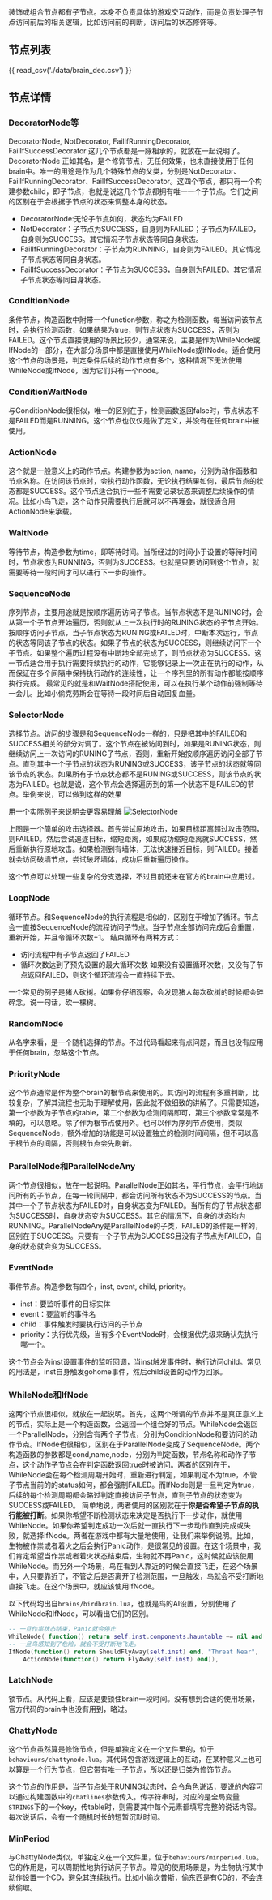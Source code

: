 装饰或组合节点都有子节点。本身不负责具体的游戏交互动作，而是负责处理子节点访问前后的相关逻辑，比如访问前的判断，访问后的状态修饰等。


## 节点列表

{{ read_csv('./data/brain_dec.csv') }}


## 节点详情

### DecoratorNode等

DecoratorNode, NotDecorator, FailIfRunningDecorator, FailIfSuccessDecorator
这几个节点都是一脉相承的，就放在一起说明了。
DecoratorNode 正如其名，是个修饰节点，无任何效果，也未直接使用于任何brain中。唯一的用途是作为几个特殊节点的父类，分别是NotDecorator、FailIfRunningDecorator、FailIfSuccessDecorator。这四个节点，都只有一个构建参数child，即子节点，也就是说这几个节点都拥有唯一一个子节点。它们之间的区别在于会根据子节点的状态来调整本身的状态。

* DecoratorNode:无论子节点如何，状态均为FAILED
* NotDecorator：子节点为SUCCESS，自身则为FAILED；子节点为FAILED，自身则为SUCCESS。其它情况子节点状态等同自身状态。
* FailIfRunningDecorator：子节点为RUNNING，自身则为FAILED。其它情况子节点状态等同自身状态。
* FailIfSuccessDecorator：子节点为SUCCESS，自身则为FAILED。其它情况子节点状态等同自身状态。

### ConditionNode
条件节点，构造函数中附带一个function参数，称之为检测函数，每当访问该节点时，会执行检测函数，如果结果为true，则节点状态为SUCCESS，否则为FAILED。这个节点直接使用的场景比较少，通常来说，主要是作为WhileNode或IfNode的一部分，在大部分场景中都是直接使用WhileNode或IfNode。适合使用这个节点的场景是，判定条件后续的动作节点有多个，这种情况下无法使用WhileNode或IfNode，因为它们只有一个node。

### ConditionWaitNode
与ConditionNode很相似，唯一的区别在于，检测函数返回false时，节点状态不是FAILED而是RUNNING。这个节点也仅仅是做了定义，并没有在任何brain中被使用。

### ActionNode
这个就是一般意义上的动作节点。构建参数为action, name，分别为动作函数和节点名称。在访问该节点时，会执行动作函数，无论执行结果如何，最后节点的状态都是SUCCESS。这个节点适合执行一些不需要记录状态来调整后续操作的情况。比如小鸟飞走，这个动作只需要执行后就可以不再理会，就很适合用ActionNode来承载。

### WaitNode
等待节点，构造参数为time，即等待时间。当所经过的时间小于设置的等待时间时，节点状态为RUNNING，否则为SUCCESS。也就是只要访问到这个节点，就需要等待一段时间才可以进行下一步的操作。

### SequenceNode
序列节点，主要用途就是按顺序遍历访问子节点。当节点状态不是RUNING时，会从第一个子节点开始遍历，否则就从上一次执行时的RUNING状态的子节点开始。按顺序访问子节点，当子节点状态为RUNING或FAILED时，中断本次运行，节点的状态等同该子节点的状态。如果子节点的状态为SUCCESS，则继续访问下一个子节点。如果整个遍历过程没有中断地全部完成了，则节点状态为SUCCESS。这一节点适合用于执行需要持续执行的动作，它能够记录上一次正在执行的动作，从而保证在多个间隔中保持执行动作的连续性，让一个序列里的所有动作都能按顺序执行完成。
最常见的就是和WaitNode搭配使用，可以在执行某个动作前强制等待一会儿。比如小偷克劳斯会在等待一段时间后自动回复血量。

### SelectorNode
选择节点。访问的步骤是和SequenceNode一样的，只是把其中的FAILED和SUCCESS相关的部分对调了。这个节点在被访问到时，如果是RUNING状态，则继续访问上一次访问的RUNING子节点，否则，重新开始按顺序遍历访问全部子节点。直到其中一个子节点的状态为RUNING或SUCCESS，该子节点的状态就等同该节点的状态。如果所有子节点状态都不是RUNING或SUCCESS，则该节点的状态为FAILED。也就是说，这个节点会选择遍历到的第一个状态不是FAILED的节点。举例来说，可以做到这样的效果

用一个实际例子来说明会更容易理解
![SelectorNode](/images/SelectorNode.png)

上图是一个简单的攻击选择器。首先尝试原地攻击，如果目标距离超过攻击范围，则FAILED。然后尝试追逐目标，缩短距离，如果成功缩短距离就SUCCESS，然后重新执行原地攻击。如果检测到有墙体，无法快速接近目标，则FAILED。接着就会访问破墙节点，尝试破坏墙体，成功后重新遍历操作。

这个节点可以处理一些复杂的分支选择，不过目前还未在官方的brain中应用过。

### LoopNode
循环节点。和SequenceNode的执行流程是相似的，区别在于增加了循环。节点会一直按SequenceNode的流程访问子节点。当子节点全部访问完成后会重置，重新开始，并且令循环次数+1。
结束循环有两种方式：
* 访问流程中有子节点返回了FAILED
* 循环次数达到了预先设置的最大循环次数
如果没有设置循环次数，又没有子节点返回FAILED，则这个循环流程会一直持续下去。

一个常见的例子是猪人砍树。如果你仔细观察，会发现猪人每次砍树的时候都会碎碎念，说一句话，砍一棵树。

### RandomNode
从名字来看，是一个随机选择的节点。不过代码看起来有点问题，而且也没有应用于任何brain，忽略这个节点。

### PriorityNode
这个节点通常是作为整个brain的根节点来使用的。其访问的流程有多重判断，比较复杂，了解其流程也无助于理解使用，因此就不做细致的讲解了。只需要知道，第一个参数为子节点的table，第二个参数为检测间隔即可，第三个参数常常是不填的，可以忽略。除了作为根节点使用外。也可以作为序列节点使用，类似SequenceNode，额外增加的功能是可以设置独立的检测时间间隔，但不可以高于根节点的间隔，否则根节点会先刷新。

### ParallelNode和ParallelNodeAny
两个节点很相似，放在一起说明。ParallelNode正如其名，平行节点，会平行地访问所有的子节点，在每一轮间隔中，都会访问所有状态不为SUCCESS的节点。当其中一个子节点状态为FAILED时，自身状态变为FAILED。当所有的子节点状态都为SUCCESS时，自身状态变为SUCCESS。其它的情况下，自身的状态均为RUNNING。ParallelNodeAny是ParallelNode的子类，FAILED的条件是一样的，区别在于SUCCESS。只要有一个子节点为SUCCESS且没有子节点为FAILED，自身的状态就会变为SUCCESS。

### EventNode
事件节点。构造参数有四个，inst, event, child, priority。

* inst：要监听事件的目标实体
* event：要监听的事件名
* child：事件触发时要执行访问的子节点
* priority：执行优先级，当有多个EventNode时，会根据优先级来确认先执行哪一个。

这个节点会为inst设置事件的监听回调，当inst触发事件时，执行访问child。常见的用法是，inst自身触发gohome事件，然后child设置的动作为回家。



### WhileNode和IfNode
这两个节点很相似，就放在一起说明。首先，这两个所谓的节点并不是真正意义上的节点，实际上是一个构造函数，会返回一个组合好的节点。WhileNode会返回一个ParallelNode，分别含有两个子节点，分别为ConditionNode和要访问的动作节点。IfNode也很相似，区别在于ParallelNode变成了SequenceNode。两个构造函数的参数都是cond,name,node，分别为判定函数，节点名称和动作子节点，这个动作子节点会在判定函数返回true时被访问。两者的区别在于，WhileNode会在每个检测周期开始时，重新进行判定，如果判定不为true，不管子节点当前的的status如何，都会强制FAILED。而IfNode则是一旦判定为true，后续的每个检测周期都会略过判定直接访问子节点，直到子节点的状态变为SUCCESS或FAILED。
简单地说，两者使用的区别就在于**你是否希望子节点的执行能被打断**。如果你希望不断检测状态来决定是否执行下一步动作，就使用WhileNode。如果你希望判定成功一次后就一直执行下一步动作直到完成或失败，就选择IfNode。两者在游戏中都有大量地使用，让我们来举例说明。比如，生物被作祟或者着火之后会执行Panic动作，是很常见的设置。在这个场景中，我们肯定希望当作祟或者着火状态结束后，生物就不再Panic，这时候就应该使用WhileNode。而另外一个场景，鸟在看到人靠近的时候会直接飞走，在这个场景中，人只要靠近了，不管之后是否离开了检测范围，一旦触发，鸟就会不受打断地直接飞走。在这个场景中，就应该使用IfNode。

以下代码均出自`brains/birdbrain.lua`，也就是鸟的AI设置，分别使用了WhileNode和IfNode，可以看出它们的区别。
```lua
-- 一旦作祟状态结束，Panic就会停止
WhileNode( function() return self.inst.components.hauntable ~= nil and self.inst.components.hauntable.panic end, "PanicHaunted", Panic(self.inst)),
-- 一旦鸟感知到了危险，就会不受打断地飞走。
IfNode(function() return ShouldFlyAway(self.inst) end, "Threat Near",
    ActionNode(function() return FlyAway(self.inst) end)),
```


### LatchNode
锁节点。从代码上看，应该是要锁住brain一段时间。没有想到合适的使用场景，官方代码的brain中也没有用到，略过。

### ChattyNode
这个节点虽然算是修饰节点，但是单独定义在一个文件里的，位于`behaviours/chattynode.lua`。其代码包含游戏逻辑上的互动，在某种意义上也可以算是一个行为节点，但它带有唯一子节点，所以还是归类为修饰节点。

这个节点的作用是，当子节点处于RUNING状态时，会令角色说话，要说的内容可以通过构建函数中的`chatlines`参数传入。传字符串时，对应的是全局变量`STRINGS`下的一个key，传table时，则需要其中每个元素都填写完整的说话内容。每次说话后，会有一个随机时长的短暂沉默时间。



### MinPeriod
与ChattyNode类似，单独定义在一个文件里，位于`behaviours/minperiod.lua`。它的作用是，可以周期性地执行访问子节点。常见的使用场景是，为生物执行某中动作设置一个CD，避免其连续执行。比如小偷坎普斯，偷东西是有CD的，不会连续偷取。